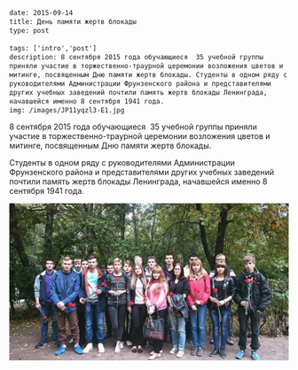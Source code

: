 ```
date: 2015-09-14
title: День памяти жертв блокады
type: post

tags: ['intro','post']
description: 8 сентября 2015 года обучающиеся  35 учебной группы приняли участие в торжественно-траурной церемонии возложения цветов и митинге, посвященным Дню памяти жертв блокады. Студенты в одном ряду с руководителями Администрации Фрунзенского района и представителями других учебных заведений почтили память жертв блокады Ленинграда, начавшейся именно 8 сентября 1941 года.
img: /images/JP11yqzl3-E1.jpg
```

8 сентября 2015 года обучающиеся  35 учебной группы приняли участие в торжественно-траурной церемонии возложения цветов и митинге, посвященным Дню памяти жертв блокады.

Студенты в одном ряду с руководителями Администрации Фрунзенского района и представителями других учебных заведений почтили память жертв блокады Ленинграда, начавшейся именно 8 сентября 1941 года.

[![JP11yqzl3-E](/images/JP11yqzl3-E1.jpg)](/images/JP11yqzl3-E1.jpg)

